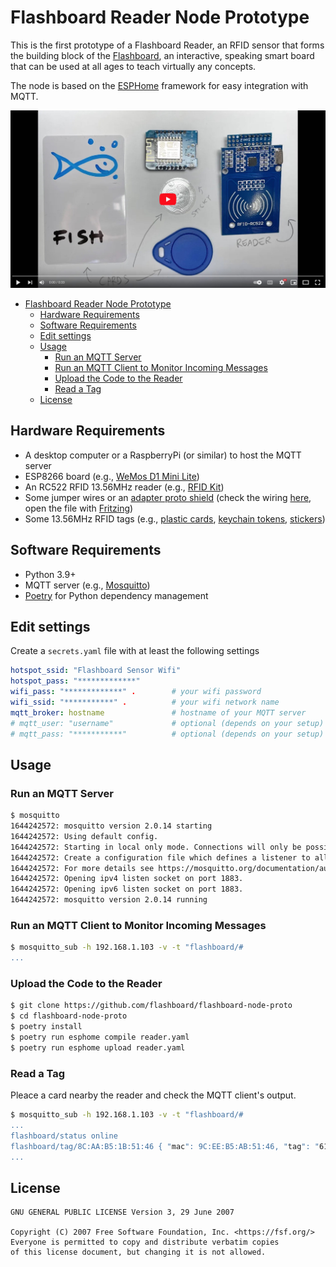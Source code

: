 # Flashboard Reader Node Prototype

This is the first prototype of a Flashboard Reader, an RFID sensor that forms
the building block of the [Flashboard](https://github.com/flashboard), an
interactive, speaking smart board that can be used at all ages to teach
virtually any concepts.

The node is based on the [ESPHome](https://esphome.io) framework for easy
integration with MQTT.

[![Demo](i/yt.jpg)](https://www.youtube.com/watch?v=T4SWnModmsQ)

- [Flashboard Reader Node Prototype](#flashboard-reader-node-prototype)
    - [Hardware Requirements](#hardware-requirements)
    - [Software Requirements](#software-requirements)
    - [Edit settings](#edit-settings)
    - [Usage](#usage)
        - [Run an MQTT Server](#run-an-mqtt-server)
        - [Run an MQTT Client to Monitor Incoming Messages](#run-an-mqtt-client-to-monitor-incoming-messages)
        - [Upload the Code to the Reader](#upload-the-code-to-the-reader)
        - [Read a Tag](#read-a-tag)
    - [License](#license)

## Hardware Requirements

- A desktop computer or a RaspberryPi (or similar) to host the MQTT server
- ESP8266 board (e.g., [WeMos D1 Mini Lite](https://www.wemos.cc/en/latest/d1/d1_mini_lite.html))
- An RC522 RFID 13.56MHz reader (e.g., [RFID Kit](https://www.amazon.it/ZkeeShop-sensore-lettore-compatibile-Raspberry/dp/B08BZPLWV2))
- Some jumper wires or an [adapter proto shield](https://www.wemos.cc/en/latest/d1_mini_shield/protoboard.html) (check the wiring [here](pcbs/rc522-wemos.fzz), open the file with [Fritzing](https://fritzing.org/))
- Some 13.56MHz RFID tags (e.g., [plastic cards](https://www.amazon.it/MIFARE-Classic®-controllo-accesso-confezione/dp/B01F52VQZ0/), [keychain tokens](https://www.amazon.it/YARONG-pezzi-impermeabile-ISO14443A-tecnologia/dp/B01DAAO1KG/), [stickers](https://www.amazon.it/YSSHUI-compatibile-completamente-programmabile-confezione/dp/B089D32BHH/))

## Software Requirements

- Python 3.9+
- MQTT server (e.g., [Mosquitto](https://mosquitto.org/))
- [Poetry](https://python-poetry.org/) for Python dependency management

## Edit settings

Create a `secrets.yaml` file with at least the following settings

```yaml
hotspot_ssid: "Flashboard Sensor Wifi"
hotspot_pass: "*************"
wifi_pass: "*************" .        # your wifi password
wifi_ssid: "***********" .          # your wifi network name
mqtt_broker: hostname               # hostname of your MQTT server
# mqtt_user: "username"             # optional (depends on your setup)
# mqtt_pass: "***********"          # optional (depends on your setup)
```

## Usage

### Run an MQTT Server

```bash
$ mosquitto
1644242572: mosquitto version 2.0.14 starting
1644242572: Using default config.
1644242572: Starting in local only mode. Connections will only be possible from clients running on this machine.
1644242572: Create a configuration file which defines a listener to allow remote access.
1644242572: For more details see https://mosquitto.org/documentation/authentication-methods/
1644242572: Opening ipv4 listen socket on port 1883.
1644242572: Opening ipv6 listen socket on port 1883.
1644242572: mosquitto version 2.0.14 running
```

### Run an MQTT Client to Monitor Incoming Messages

```bash
$ mosquitto_sub -h 192.168.1.103 -v -t "flashboard/#
...
```

### Upload the Code to the Reader

```bash
$ git clone https://github.com/flashboard/flashboard-node-proto
$ cd flashboard-node-proto
$ poetry install
$ poetry run esphome compile reader.yaml
$ poetry run esphome upload reader.yaml
```

### Read a Tag

Pleace a card nearby the reader and check the MQTT client's output.

```bash
$ mosquitto_sub -h 192.168.1.103 -v -t "flashboard/#
...
flashboard/status online
flashboard/tag/8C:AA:B5:1B:51:46 { "mac": 9C:EE:B5:AB:51:46, "tag": "61-3B-B3-1A" }
...
```

## License

```
GNU GENERAL PUBLIC LICENSE Version 3, 29 June 2007

Copyright (C) 2007 Free Software Foundation, Inc. <https://fsf.org/>
Everyone is permitted to copy and distribute verbatim copies
of this license document, but changing it is not allowed.
```
